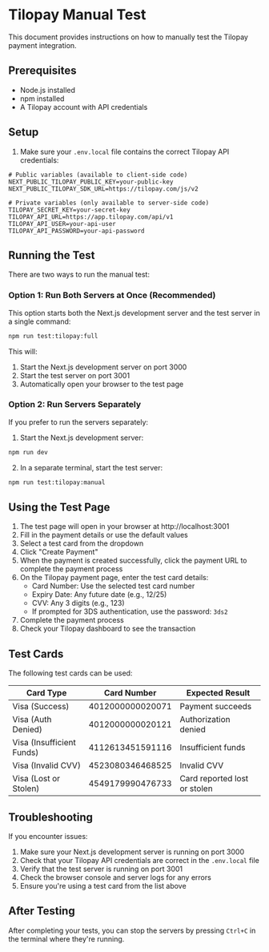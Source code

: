 # Tilopay Manual Test

This document provides instructions on how to manually test the Tilopay payment integration.

## Prerequisites

- Node.js installed
- npm installed
- A Tilopay account with API credentials

## Setup

1. Make sure your `.env.local` file contains the correct Tilopay API credentials:

```
# Public variables (available to client-side code)
NEXT_PUBLIC_TILOPAY_PUBLIC_KEY=your-public-key
NEXT_PUBLIC_TILOPAY_SDK_URL=https://tilopay.com/js/v2

# Private variables (only available to server-side code)
TILOPAY_SECRET_KEY=your-secret-key
TILOPAY_API_URL=https://app.tilopay.com/api/v1
TILOPAY_API_USER=your-api-user
TILOPAY_API_PASSWORD=your-api-password
```

## Running the Test

There are two ways to run the manual test:

### Option 1: Run Both Servers at Once (Recommended)

This option starts both the Next.js development server and the test server in a single command:

```bash
npm run test:tilopay:full
```

This will:
1. Start the Next.js development server on port 3000
2. Start the test server on port 3001
3. Automatically open your browser to the test page

### Option 2: Run Servers Separately

If you prefer to run the servers separately:

1. Start the Next.js development server:

```bash
npm run dev
```

2. In a separate terminal, start the test server:

```bash
npm run test:tilopay:manual
```

## Using the Test Page

1. The test page will open in your browser at http://localhost:3001
2. Fill in the payment details or use the default values
3. Select a test card from the dropdown
4. Click "Create Payment"
5. When the payment is created successfully, click the payment URL to complete the payment process
6. On the Tilopay payment page, enter the test card details:
   - Card Number: Use the selected test card number
   - Expiry Date: Any future date (e.g., 12/25)
   - CVV: Any 3 digits (e.g., 123)
   - If prompted for 3DS authentication, use the password: `3ds2`
7. Complete the payment process
8. Check your Tilopay dashboard to see the transaction

## Test Cards

The following test cards can be used:

| Card Type | Card Number | Expected Result |
|-----------|-------------|-----------------|
| Visa (Success) | 4012000000020071 | Payment succeeds |
| Visa (Auth Denied) | 4012000000020121 | Authorization denied |
| Visa (Insufficient Funds) | 4112613451591116 | Insufficient funds |
| Visa (Invalid CVV) | 4523080346468525 | Invalid CVV |
| Visa (Lost or Stolen) | 4549179990476733 | Card reported lost or stolen |

## Troubleshooting

If you encounter issues:

1. Make sure your Next.js development server is running on port 3000
2. Check that your Tilopay API credentials are correct in the `.env.local` file
3. Verify that the test server is running on port 3001
4. Check the browser console and server logs for any errors
5. Ensure you're using a test card from the list above

## After Testing

After completing your tests, you can stop the servers by pressing `Ctrl+C` in the terminal where they're running. 